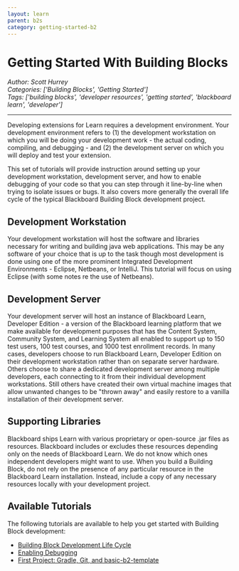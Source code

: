 ```yaml
---
layout: learn
parent: b2s
category: getting-started-b2
---
```

# Getting Started With Building Blocks
*Author: Scott Hurrey*  
*Categories: ['Building Blocks', 'Getting Started']*  
*Tags: ['building blocks', 'developer resources', 'getting started', 'blackboard learn', 'developer']*  
<hr />
Developing extensions for Learn requires a development environment. Your
development environment refers to (1) the development workstation on which you
will be doing your development work - the actual coding, compiling, and
debugging - and (2) the development server on which you will deploy and test
your extension.

This set of tutorials will provide instruction around setting up your
development workstation, development server, and how to enable debugging of
your code so that you can step through it line-by-line when trying to isolate
issues or bugs. It also covers more generally the overall life cycle of the
typical Blackboard Building Block development project.

## Development Workstation

Your development workstation will host the software and libraries necessary
for writing and building java web applications. This may be any software of
your choice that is up to the task though most development is done using one
of the more prominent Integrated Development Environments - Eclipse, Netbeans,
or IntelliJ. This tutorial will focus on using Eclipse (with some notes re the
use of Netbeans).

## Development Server

Your development server will host an instance of Blackboard Learn, Developer
Edition - a version of the Blackboard learning platform that we make available
for development purposes that has the Content System, Community System, and
Learning System all enabled to support up to 150 test users, 100 test courses,
and 1000 test enrollment records. In many cases, developers choose to run
Blackboard Learn, Developer Edition on their development workstation rather
than on separate server hardware. Others choose to share a dedicated
development server among multiple developers, each connecting to it from their
individual development workstations. Still others have created their own
virtual machine images that allow unwanted changes to be "thrown away" and
easily restore to a vanilla installation of their development server.

## Supporting Libraries

Blackboard ships Learn with various proprietary or open-source .jar files as
resources. Blackboard includes or excludes these resources depending only on
the needs of Blackboard Learn. We do not know which ones independent
developers might want to use. When you build a Building Block, do not rely on
the presence of any particular resource in the Blackboard Learn installation.
Instead, include a copy of any necessary resources locally with your
development project.

## Available Tutorials

The following tutorials are available to help you get started with Building
Block development:

  * [Building Block Development Life Cycle](Building%20Block%20Development%20Life%20Cycle.html)
  * [Enabling Debugging](Enabling%20Remote%20Debugging.html)
  * [First Project: Gradle, Git, and basic-b2-template](First%20Project%20-%20Gradle,%20Git,%20and%20b2-starter-template.html)


